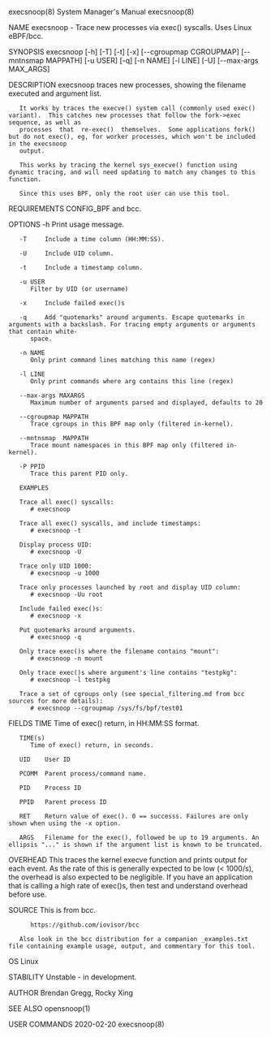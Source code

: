 execsnoop(8)							    System Manager's Manual							  execsnoop(8)

NAME
       execsnoop - Trace new processes via exec() syscalls. Uses Linux eBPF/bcc.

SYNOPSIS
       execsnoop [-h] [-T] [-t] [-x] [--cgroupmap CGROUPMAP] [--mntnsmap MAPPATH] [-u USER] [-q] [-n NAME] [-l LINE] [-U] [--max-args MAX_ARGS]

DESCRIPTION
       execsnoop traces new processes, showing the filename executed and argument list.

       It works by traces the execve() system call (commonly used exec() variant).  This catches new processes that follow the fork->exec sequence, as well as
       processes  that	re-exec()  themselves.	Some applications fork() but do not exec(), eg, for worker processes, which won't be included in the execsnoop
       output.

       This works by tracing the kernel sys_execve() function using dynamic tracing, and will need updating to match any changes to this function.

       Since this uses BPF, only the root user can use this tool.

REQUIREMENTS
       CONFIG_BPF and bcc.

OPTIONS
       -h     Print usage message.

       -T     Include a time column (HH:MM:SS).

       -U     Include UID column.

       -t     Include a timestamp column.

       -u USER
	      Filter by UID (or username)

       -x     Include failed exec()s

       -q     Add "quotemarks" around arguments. Escape quotemarks in arguments with a backslash. For tracing empty arguments or arguments that contain white‐
	      space.

       -n NAME
	      Only print command lines matching this name (regex)

       -l LINE
	      Only print commands where arg contains this line (regex)

       --max-args MAXARGS
	      Maximum number of arguments parsed and displayed, defaults to 20

       --cgroupmap MAPPATH
	      Trace cgroups in this BPF map only (filtered in-kernel).

       --mntnsmap  MAPPATH
	      Trace mount namespaces in this BPF map only (filtered in-kernel).

       -P PPID
	      Trace this parent PID only.

       EXAMPLES

       Trace all exec() syscalls:
	      # execsnoop

       Trace all exec() syscalls, and include timestamps:
	      # execsnoop -t

       Display process UID:
	      # execsnoop -U

       Trace only UID 1000:
	      # execsnoop -u 1000

       Trace only processes launched by root and display UID column:
	      # execsnoop -Uu root

       Include failed exec()s:
	      # execsnoop -x

       Put quotemarks around arguments.
	      # execsnoop -q

       Only trace exec()s where the filename contains "mount":
	      # execsnoop -n mount

       Only trace exec()s where argument's line contains "testpkg":
	      # execsnoop -l testpkg

       Trace a set of cgroups only (see special_filtering.md from bcc sources for more details):
	      # execsnoop --cgroupmap /sys/fs/bpf/test01

FIELDS
       TIME   Time of exec() return, in HH:MM:SS format.

       TIME(s)
	      Time of exec() return, in seconds.

       UID    User ID

       PCOMM  Parent process/command name.

       PID    Process ID

       PPID   Parent process ID

       RET    Return value of exec(). 0 == successs. Failures are only shown when using the -x option.

       ARGS   Filename for the exec(), followed be up to 19 arguments. An ellipsis "..." is shown if the argument list is known to be truncated.

OVERHEAD
       This traces the kernel execve function and prints output for each event. As the rate of this is generally expected to be low (< 1000/s),	 the  overhead
       is also expected to be negligible. If you have an application that is calling a high rate of exec()s, then test and understand overhead before use.

SOURCE
       This is from bcc.

	      https://github.com/iovisor/bcc

       Also look in the bcc distribution for a companion _examples.txt file containing example usage, output, and commentary for this tool.

OS
       Linux

STABILITY
       Unstable - in development.

AUTHOR
       Brendan Gregg, Rocky Xing

SEE ALSO
       opensnoop(1)

USER COMMANDS								  2020-02-20								  execsnoop(8)
